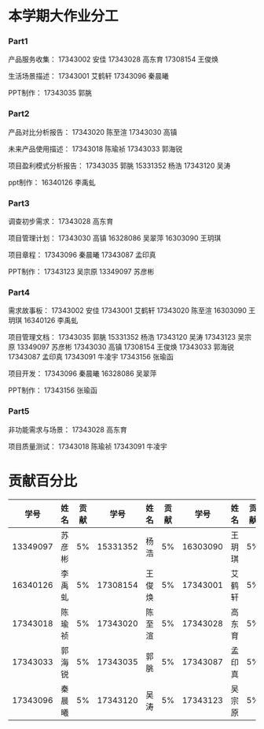 # 本学期大作业分工

### Part1

产品服务收集： 17343002 安佳 17343028 高东育 17308154 王俊焕

生活场景描述： 17343001 艾鹤轩 17343096 秦晨曦

PPT制作： 17343035 郭脁

### Part2

产品对比分析报告： 17343020 陈至渲 17343030 高镇

未来产品使用描述： 17343018 陈瑜祯 17343033 郭海锐

项目盈利模式分析报告： 17343035 郭脁 15331352 杨浩 17343120 吴涛

ppt制作： 16340126 李禹虬

### Part3

调查初步需求： 17343028 高东育

项目管理计划： 17343030 高镇 16328086 吴翠萍 16303090 王玥琪

项目章程： 17343096 秦晨曦 17343087 孟印真

PPT制作： 17343123 吴宗原 13349097 苏彦彬

### Part4

需求故事板： 17343002 安佳 17343001 艾鹤轩 17343020 陈至渲 16303090 王玥琪 16340126 李禹虬

项目管理文档： 17343035 郭脁 15331352 杨浩 17343120 吴涛 17343123 吴宗原 13349097 苏彦彬 17343030 高镇 17308154 王俊焕 17343033 郭海锐 17343087 孟印真 17343091 牛凌宇 17343156 张瑜函

项目开发： 17343096 秦晨曦 16328086 吴翠萍

PPT制作： 17343156 张瑜函

### Part5

非功能需求与场景： 17343028 高东育

项目质量测试： 17343018 陈瑜祯 17343091 牛凌宇

# 贡献百分比

学号|姓名|贡献|学号|姓名|贡献|学号|姓名|贡献|学号|姓名|贡献
-|-|-|-|-|-|-|-|-|-|-|-
13349097|苏彦彬|5%|15331352|杨浩|5%|16303090|王玥琪|5%|16328086|吴翠萍|5%
16340126|李禹虬|5%|17308154|王俊焕|5%|17343001|艾鹤轩|5%|17343002|安佳|5%
17343018|陈瑜祯|5%|17343020|陈至渲|5%|17343028|高东育|5%|17343030|高镇|5%
17343033|郭海锐|5%|17343035|郭脁|5%|17343087|孟印真|5%|17343091|牛凌宇|5%
17343096|秦晨曦|5%|17343120|吴涛|5%|17343123|吴宗原|5%|17343156|张瑜函|5%



